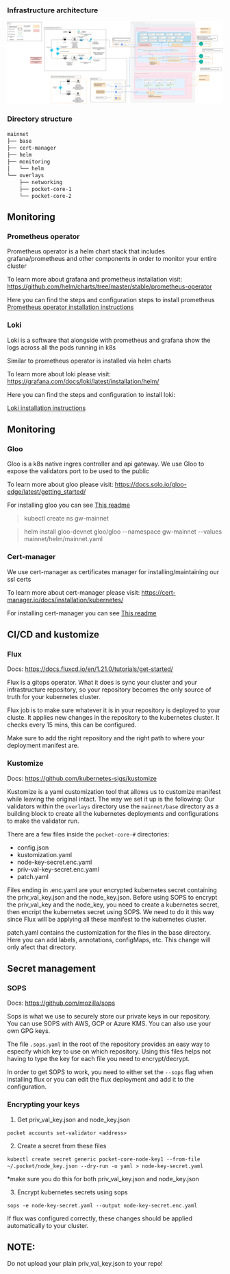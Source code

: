 ### Infrastructure architecture


![Infrastructure diagram](./assets/pokt-network-infrastructure-overview.png)


### Directory structure
```
mainnet
├── base
├── cert-manager
├── helm
├── monitoring
│   └── helm
└── overlays
    ├── networking
    ├── pocket-core-1
    └── pocket-core-2
```

## Monitoring

### Prometheus operator

Prometheus operator is a helm chart stack that includes grafana/prometheus and other components in order to monitor your entire cluster

To learn more about grafana and prometheus installation visit: https://github.com/helm/charts/tree/master/stable/prometheus-operator 

Here you can find the steps and configuration steps to install prometheus
[Prometheus operator installation instructions](mainnet/monitoring/helm/README.md#prometheus-operator)


### Loki

Loki is a software that alongside with prometheus and grafana show the logs across all the pods running in k8s

Similar to prometheus operator is installed via helm charts 

To learn more about loki please visit: https://grafana.com/docs/loki/latest/installation/helm/

Here you can find the steps and configuration to install loki:

[Loki installation instructions](mainnet/monitoring/helm/README.md#Loki)


## Monitoring

### Gloo 

Gloo is a k8s native ingres controller and api gateway. We use Gloo to expose the validators port to be used to the public 

To learn more about gloo please visit: https://docs.solo.io/gloo-edge/latest/getting_started/

For installing gloo you can see [This readme](mainnet/networking/README#Gloo)

> kubectl create ns gw-mainnet

> helm install gloo-devnet gloo/gloo --namespace gw-mainnet --values mainnet/helm/mainnet.yaml
 

### Cert-manager 

We use cert-manager as certificates manager for installing/maintaining our ssl certs

To learn more about cert-manager please visit: https://cert-manager.io/docs/installation/kubernetes/

For installing cert-manager you can see [This readme](mainnet/networking/README#cert-manager)


## CI/CD and kustomize 


### Flux
Docs: https://docs.fluxcd.io/en/1.21.0/tutorials/get-started/<br>

Flux is a gitops operator. What it does is sync your cluster and your infrastructure repository, so your repository becomes the only source of truth for your kubernetes cluster.

Flux job is to make sure whatever it is in your repository is deployed to your cluste. It applies new changes in the repository to the kubernetes cluster. It checks every 15 mins, this can be configured.  

Make sure to add the right repository and the right path to where your deployment manifest are. <br>


### Kustomize
Docs: https://github.com/kubernetes-sigs/kustomize<br>

Kustomize is a yaml customization tool that allows us to customize manifest while leaving the original intact. The way we set it up is the following:
Our validators within the `overlays` directory use the `mainnet/base` directory as a building block to create all the kubernetes deployments and configurations to make the validator run.

There are a few files inside the `pocket-core-#` directories: 
- config.json
- kustomization.yaml
- node-key-secret.enc.yaml
- priv-val-key-secret.enc.yaml
- patch.yaml

Files ending in .enc.yaml are your encrypted kubernetes secret containing the priv_val_key.json and the node_key.json. Before using SOPS to encrypt the priv_val_key and the node_key, you need to create a kubernetes secret, then encript the kubernetes secret using SOPS. We need to do it this way since Flux will be applying all these manifest to the kubernetes cluster.

patch.yaml contains the customization for the files in the base directory. Here you can add labels, annotations, configMaps, etc. This change will only afect that directory.


## Secret management


### SOPS
Docs: https://github.com/mozilla/sops <br>

Sops is what we use to securely store our private keys in our repository. You can use SOPS with AWS, GCP or Azure KMS. You can also use your own GPG keys.

The file `.sops.yaml` in the root of the repository provides an easy way to especify which key to use on which repository. Using this files helps not having to type the key for each file you need to encrypt/decrypt.

In order to get SOPS to work, you need to either set the `--sops` flag when installing flux or you can edit the flux deployment and add it to the configuration.


### Encrypting your keys

1. Get priv_val_key.json and node_key.json
```
pocket accounts set-validator <address>
```
2. Create a secret from these files
```
kubectl create secret generic pocket-core-node-key1 --from-file ~/.pocket/node_key.json --dry-run -o yaml > node-key-secret.yaml
``` 
*make sure you do this for both priv_val_key.json and node_key.json

3. Encrypt kubernetes secrets using sops
```
sops -e node-key-secret.yaml --output node-key-secret.enc.yaml
```

If flux was configured correctly, these changes should be applied automatically to your cluster.

## NOTE:

Do not upload your plain priv_val_key.json to your repo!
